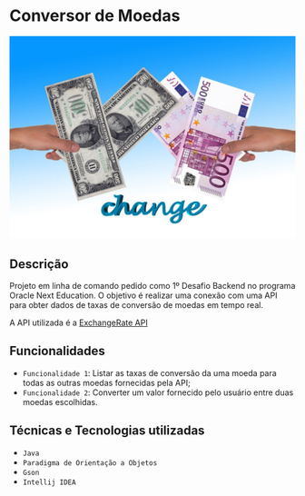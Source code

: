 # Conversor de Moedas
![Imagem de troca de dinheiro para câmbios diferentes](assets/euro-948006_1280.jpg)

## Descrição 
Projeto em linha de comando pedido como 1º Desafio Backend no programa Oracle Next Education. 
O objetivo é realizar uma conexão com uma API para obter dados de taxas de conversão de moedas em tempo real.

A API utilizada é a [ExchangeRate API](https://www.exchangerate-api.com/)

## Funcionalidades
- `Funcionalidade 1`: Listar as taxas de conversão da uma moeda para todas as outras moedas fornecidas pela API;
- `Funcionalidade 2`: Converter um valor fornecido pelo usuário entre duas moedas escolhidas.

## Técnicas e Tecnologias utilizadas
- `Java`
- `Paradigma de Orientação a Objetos`
- `Gson`
- `Intellij IDEA`
